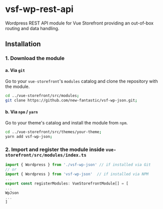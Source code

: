 # vsf-wp-rest-api

Wordpress REST API module for Vue Storefront providing an out-of-box routing and data handling.

## Installation

### 1. Download the module

#### a. Via `git`

Go to your `vue-storefront`'s `modules` catalog and clone the repository with the module.

```bash
cd ../vue-storefront/src/modules;
git clone https://github.com/new-fantastic/vsf-wp-json.git;
```

#### b. Via `npm` / `yarn`

Go to your theme's catalog and install the module from `npm`.

```bash
cd ../vue-storefront/src/themes/your-theme;
yarn add vsf-wp-json;
```

### 2. Import and register the module inside `vue-storefront/src/modules/index.ts`


```js
import { Wordpress } from './vsf-wp-json' // if installed via Git
// or
import { Wordpress } from 'vsf-wp-json'  // if installed via NPM
...
export const registerModules: VueStorefrontModule[] = [
...
WpJson
...
]
```
